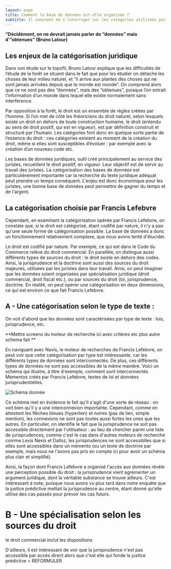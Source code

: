 ```yaml
---
layout: page
title: Comment la base de données est-elle organisée ?
subtitle: Il convient de s'interroger sur les catégories utilisées par Francis Lefebvre pour représenter les données juridiques.
---
```



**“Décidément, on ne devrait jamais parler de “données” mais d’“obtenues” (Bruno Latour)** 

## Les enjeux de la catégorisation juridique

Dans son étude sur le topofil, Bruno Latour explique que les difficultés de l’étude de la forêt se situent dans le fait que pour les étudier on détache les choses de leur milieu naturel, et “il arrive aux plantes des choses qui ne sont jamais arrivées depuis que le monde est monde”. On comprend alors que ce ne sont pas des “données”, mais des “obtenues”, puisque l’on extrait l’information d’un monde dans lequel elle existe normalement sans interférence. 

Par opposition à la forêt, le droit est un ensemble de règles créées par l’homme. Si l’on met de côté les théoriciens du droit naturel, selon lesquels existe un droit en dehors de toute construction humaine, le droit (entendu au sens de droit positif, qui est en vigueur), est par définition construit et structuré par l’humain. Les catégories font donc en quelque sorte partie de l’essence du droit : ces catégories existent au moment de la création du droit, même si elles sont susceptibles d’évoluer : par exemple avec la création d’un nouveau code etc. 

Les bases de données juridiques, outil créé principalement au service des juristes, recueillent le droit positif, en vigueur. Leur objectif est de servir au travail des juristes. La catégorisation des bases de données est particulièrement importante car la recherche du texte juridique adéquat peut prendre un temps conséquent. L'enjeu est donc économique pour les juristes, une bonne base de données peut permettre de gagner du temps et de l'argent. 

## La catégorisation choisie par Francis Lefebvre 

Cependant, en examinant la catégorisation opérée par Francis Lefebvre, on constate que, si le droit est catégorisé, étant codifié par nature, il n'y a pas qu'une seule forme de catégorisation possible. La base de données a donc un fonctionnement relativement complexe, que nous avons tenté d'élucider.

Le droit est codifié par nature. Par exemple, ce qui est dans le Code du Commerce relève du droit commercial. En parallèle, on distingue aussi différents types de sources du droit : le droit existe en dehors des codes. Ainsi, la jurisprudence et la doctrine sont aussi des sources du droit majeures, utilisées par les juristes dans leur travail. Ainsi, on peut imaginer que les données soient organisées par spécialisation juridique (droit commercial, droit fiscal etc.), ou par sources du droit (loi, jurisprudence, doctrine. En réalité, on peut opérer une catégorisation en deux dimensions, ce qui est environ ce que fait Francis Lefebvre. 

## A - Une catégorisation selon le type de texte : 

On voit d'abord que les données sont caractérisées par type de texte : lois, jurisprudence, etc.

**Mettre screens du moteur de recherche ici avec critères etc plus autre schema fait **


En naviguant avec Navis, le moteur de recherches de Francis Lefebvre, on peut voir que cette catégorisation par type est intéressante, car les différents types de données sont interconnectés. De plus, ces différents types de données ne sont pas accessibles de la même manière. Voici un schéma qui illustre, à titre d'exemple, comment sont interconnectés Mementos créés par Francis Lefebvre, textes de loi et données jurisprudentielles. 

![Schéma donnée](/images/schema_donnees)

Ce schéma met en évidence le fait qu'il s'agit d'une sorte de réseau : on voit bien qu'il y a une interconnexion importante. Cependant, comme en attestent les flèches bleues (hyperlien) et noires (pas de lien, simple mention), les connexions ne sont pas toutes aussi fortes les unes que les autres. En particulier, on identifie le fait que la jurisprudence ne soit pas accessible directement par l'utilisateur : au lieu de chercher parmi une liste de jurisprudences, comme c'est le cas dans d'autres moteurs de recherche comme Lexis Nexis et Dalloz, les jurisprudences ne sont accessiblles que si elles sont accessibles dans un mémento (ou un texte de doctrine par exemple, mais nous ne l'avons pas pris en compte ici pour avoir un schéma plus clair et simplifié).

Ainsi, la façon dont Francis Lefebvre a organisé l'accès aux données révèle une perception possible du droit : la jurisprudence vient agrémenter un argument juridique, dont la véritable substance se trouve ailleurs. C'est intéressant à note, puisque nous avons vu plus tard dans notre enquête que la justice prédictive mettait la jurisprudence au centre, étant donné qu'elle utilise des cas passés pour prévoir les cas futurs.

# B - Une spécialisation selon les sources du droit 

le droit commercial inclut les dispositions 




D'ailleurs, il est intéressant de voir que la jurisprudence n'est pas accessible par accès direct alors que c'est elle qui fonde la justice prédictive = REFORMULER




